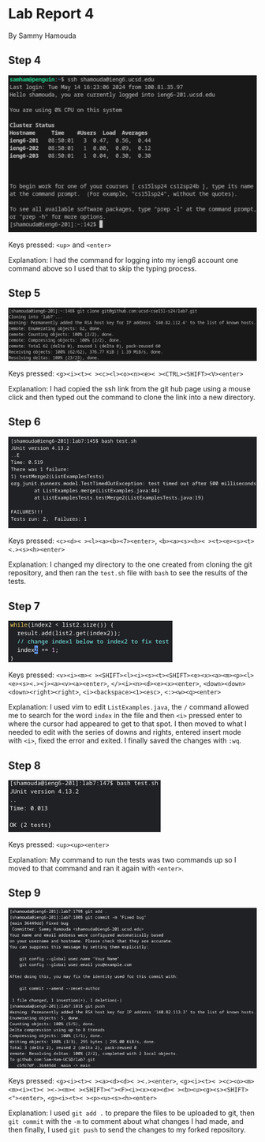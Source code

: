 # Lab Report 4

By Sammy Hamouda

## Step 4

![loggingIn.png](images/LB4/logging-into-ieng6-lab7.png)

Keys pressed: `<up>` and `<enter>`

Explanation: I had the command for logging into my ieng6 account one command above so I used that to skip the typing process.

## Step 5

![copyingTheFork.png](images/LB4/cloning-with-ssh-lab7.png)

Keys pressed: `<g><i><t>< ><c><l><o><n><e>< ><CTRL><SHIFT><V><enter>`

Explanation: I had copied the ssh link from the git hub page using a mouse click and then typed out the command to clone the link into a new directory.

## Step 6

![errorOutput.png](images/LB4/run-the-test-with-error-lab7.png)

Keys pressed: `<c><d>< ><l><a><b><7><enter>`, `<b><a><s><h>< ><t><e><s><t><.><s><h><enter>`

Explanation: I changed my directory to the one created from cloning the git repository, and then ran the `test.sh` file with `bash` to see the results of the tests.

## Step 7

![editCodeToWork.png](images/LB4/edit-code-to-work-lab7.png)

Keys pressed: `<v><i><m>< ><SHIFT><l><i><s><t><SHIFT><e><x><a><m><p><l><e><s><.><j><a><v><a><enter>`, `</><i><n><d><e><x><enter>`, `<down><down><down><right><right>`, `<i><backspace><1><esc>`, `<:><w><q><enter>`

Explanation: I used vim to edit `ListExamples.java`, the `/` command allowed me to search for the word `index` in the file and then `<i>` pressed enter to where the cursor had appeared to get to that spot. I then moved to what I needed to edit with the series of downs and rights, entered insert mode with `<i>`, fixed the error and exited. I finally saved the changes with `:wq`.

## Step 8

![testSuccess.png](images/LB4/run-the-test-with-success-lab7.png)

Keys pressed: `<up><up><enter>`

Explanation: My command to run the tests was two commands up so I moved to that command and ran it again with `<enter>`.

## Step 9

![commitingAndPushing.png](images/LB4/commit-and-push-lab7.png)

Keys pressed: `<g><i><t>< ><a><d><d>< ><.><enter>`, `<g><i><t>< ><c><o><m><m><i><t>< ><-><m>< ><SHIFT><"><F><i><x><e><d>< ><b><u><g><s><SHIFT><"><enter>`, `<g><i><t>< ><p><u><s><h><enter>`

Explanation: I used `git add .` to prepare the files to be uploaded to git, then `git commit` with the `-m` to comment about what changes I had made, and then finally, I used `git push` to send the changes to my forked repository.
